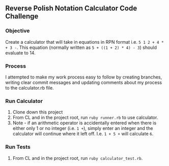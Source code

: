 ## Reverse Polish Notation Calculator Code Challenge

### Objective
Create a calculator that will take in equations in RPN format i.e. `5 1 2 + 4 * + 3 -`.
This equation (normally written as `5 + ((1 + 2) * 4) - 3`) should evaluate to 14.

### Process
I attempted to make my work process easy to follow by creating branches, writing clear
commit messages and updating comments about my process to the calculator.rb file.

### Run Calculator
1. Clone down this project
2. From CL and in the project root, run `ruby runner.rb` to use calculator.
3. Note - if an arithmetic operator is accidentally entered when there is either only 1 or no integer (i.e. `1 +`), simply enter an integer and the calculator will continue where it left off. I.e. `1 + 5 +` will calculate `6`.

### Run Tests
1. From CL and in the project root, run `ruby calculator_test.rb`.

